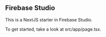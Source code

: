 ## Firebase Studio

This is a NextJS starter in Firebase Studio.

To get started, take a look at src/app/page.tsx.
